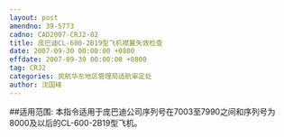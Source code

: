 ```yaml
---
layout: post
amendno: 39-5773
cadno: CAD2007-CRJ2-02
title: 庞巴迪CL-600-2B19型飞机襟翼失效检查
date: 2007-09-30 00:00:00 +0800
effdate: 2007-09-30 00:00:00 +0800
tag: CRJ2
categories: 民航华东地区管理局适航审定处
author: 沈国峰
---
```


##适用范围:
本指令适用于庞巴迪公司序列号在7003至7990之间和序列号为8000及以后的CL-600-2B19型飞机。

